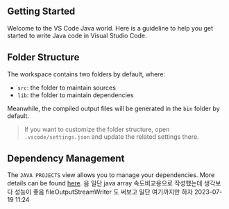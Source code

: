 ## Getting Started

Welcome to the VS Code Java world. Here is a guideline to help you get started to write Java code in Visual Studio Code.

## Folder Structure

The workspace contains two folders by default, where:

- `src`: the folder to maintain sources
- `lib`: the folder to maintain dependencies

Meanwhile, the compiled output files will be generated in the `bin` folder by default.

> If you want to customize the folder structure, open `.vscode/settings.json` and update the related settings there.

## Dependency Management

The `JAVA PROJECTS` view allows you to manage your dependencies. More details can be found [here](https://github.com/microsoft/vscode-java-dependency#manage-dependencies).
음 일단 java array 속도비교용으로 작성했는데 
생각보다 성능이 좋음 
fileOutputStreamWriter 도 써보고 일단 여기까지만 하자 2023-07-19 11:24
